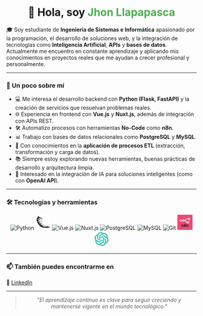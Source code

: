 <h1 align="center">👋 Hola, soy <span style="color:#4caf50; font-weight:bold;">Jhon Llapapasca</span></h1>


🎓 Soy estudiante de **Ingeniería de Sistemas e Informática** apasionado por la programación, el desarrollo de soluciones web, y la integración de tecnologías como **Inteligencia Artificial**, **APIs** y **bases de datos**. Actualmente me encuentro en constante aprendizaje y aplicando mis conocimientos en proyectos reales que me ayudan a crecer profesional y personalmente.

---

### 🚀 Un poco sobre mí

- 💻 Me interesa el desarrollo backend con **Python (Flask, FastAPI)** y la creación de servicios que resuelvan problemas reales.
- 🌐 Experiencia en frontend con **Vue.js** y **Nuxt.js**, además de integración con APIs REST.
- 🛠 Automatizo procesos con herramientas **No-Code** como **n8n**.
- 📊 Trabajo con bases de datos relacionales como **PostgreSQL** y **MySQL**.
- 🔄 Con conocimientos en la **aplicación de procesos ETL** (extracción, transformación y carga de datos).
- 📚 Siempre estoy explorando nuevas herramientas, buenas prácticas de desarrollo y arquitectura limpia.
- 🧠 Interesado en la integración de IA para soluciones inteligentes (como con **OpenAI API**).

---

### 🛠 Tecnologías y herramientas

<div align="center">
  <img src="https://cdn.jsdelivr.net/gh/devicons/devicon/icons/python/python-original.svg" width="40" alt="Python"/>
  <img src="https://raw.githubusercontent.com/JhonLlapapasca/JhonLlapapasca/main/iconos/flask.png" width="40" alt="Flask"/>
  <img src="https://cdn.jsdelivr.net/gh/devicons/devicon/icons/vuejs/vuejs-original.svg" width="40" alt="Vue.js"/>
  <img src="https://cdn.jsdelivr.net/gh/devicons/devicon/icons/nuxtjs/nuxtjs-original.svg" width="40" alt="Nuxt.js"/>
  <img src="https://cdn.jsdelivr.net/gh/devicons/devicon/icons/postgresql/postgresql-original.svg" width="40" alt="PostgreSQL"/>
  <img src="https://cdn.jsdelivr.net/gh/devicons/devicon/icons/mysql/mysql-original.svg" width="40" alt="MySQL"/>
  <img src="https://cdn.jsdelivr.net/gh/devicons/devicon/icons/git/git-original.svg" width="40" alt="Git"/>
  <img src="https://raw.githubusercontent.com/JhonLlapapasca/JhonLlapapasca/main/iconos/n8n.png" width="40" alt="n8n"/>
  <img src="https://raw.githubusercontent.com/JhonLlapapasca/JhonLlapapasca/main/iconos/openai-green-icon.png" width="40" alt="OpenAI"/>
</div>

---

### 📫 También puedes encontrarme en

📍 [LinkedIn](https://www.linkedin.com/in/jhon-llapapasca)  

---

<blockquote align="center"><em>"El aprendizaje continuo es clave para seguir creciendo y mantenerse vigente en el mundo tecnológico."</em></blockquote>
